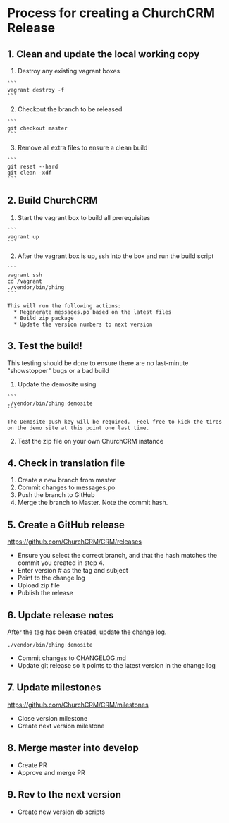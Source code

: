 # Process for creating a ChurchCRM Release

## 1. Clean and update the local working copy

  1.  Destroy any existing vagrant boxes

    ```
    vagrant destroy -f
    ```

  2.  Checkout the branch to be released

    ```
    git checkout master
    ```

  3.  Remove all extra files to ensure a clean build

    ```
    git reset --hard
    git clean -xdf
    ```

## 2. Build ChurchCRM

  1. Start the vagrant box to build all prerequisites

    ```
    vagrant up
    ```

  2. After the vagrant box is up, ssh into the box and run the build script

    ```
    vagrant ssh
    cd /vagrant
    ./vendor/bin/phing
    ```

    This will run the following actions:
      * Regenerate messages.po based on the latest files
      * Build zip package
      * Update the version numbers to next version

## 3. Test the build!
   
  This testing should be done to ensure there are no last-minute "showstopper" bugs or a bad build
    
  1. Update the demosite using 

    ```
    ./vendor/bin/phing demosite
    ```
    
    The Demosite push key will be required.  Feel free to kick the tires on the demo site at this point one last time.

  2. Test the zip file on your own ChurchCRM instance


## 4. Check in translation file 

  1. Create a new branch from master
  2. Commit changes to messages.po 
  3. Push the branch to GitHub
  4. Merge the branch to Master.  Note the commit hash.

## 5.  Create a GitHub release   

https://github.com/ChurchCRM/CRM/releases

 * Ensure you select the correct branch, and that the hash matches the commit you created in step 4.
 * Enter version # as the tag and subject 
 * Point to the change log 
 * Upload zip file
 * Publish the release 

## 6. Update release notes 

  After the tag has been created, update the change log.

  ```
  ./vendor/bin/phing demosite
  ```

  * Commit changes to CHANGELOG.md
  * Update git release so it points to the latest version in the change log

## 7. Update milestones

  https://github.com/ChurchCRM/CRM/milestones

  * Close version milestone 
  * Create next version milestone 
 
## 8. Merge master into develop 

  * Create PR
  * Approve and merge PR
   
## 9. Rev to the next version 

  * Create new version  db scripts 
 
 
  

